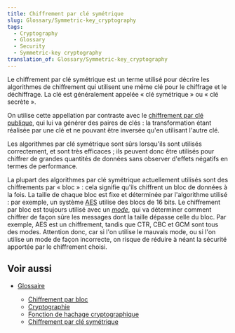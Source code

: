 ```yaml
---
title: Chiffrement par clé symétrique
slug: Glossary/Symmetric-key_cryptography
tags:
  - Cryptography
  - Glossary
  - Security
  - Symmetric-key cryptography
translation_of: Glossary/Symmetric-key_cryptography
---
```


Le chiffrement par clé symétrique est un terme utilisé pour décrire les algorithmes de chiffrement qui utilisent une même clé pour le chiffrage et le déchiffrage. La clé est généralement appelée « clé symétrique » ou « clé secrète ».

On utilise cette appellation par contraste avec le [chiffrement par clé publique](/fr/docs/Glossary/Public-key_cryptography), qui lui va générer des paires de clés : la transformation étant réalisée par une clé et ne pouvant être inversée qu'en utilisant l'autre clé.

Les algorithmes par clé symétrique sont sûrs lorsqu'ils sont utilisés correctement, et sont très efficaces ; ils peuvent donc être utilisés pour chiffrer de grandes quantités de données sans observer d'effets négatifs en termes de performance.

La plupart des algorithmes par clé symétrique actuellement utilisés sont des chiffrements par « bloc » : cela signifie qu'ils chiffrent un bloc de données à la fois. La taille de chaque bloc est fixe et déterminée par l'algorithme utilisé : par exemple, un système [AES](/fr/docs/Glossary/AES) utilise des blocs de 16 bits. Le chiffrement par bloc est toujours utilisé avec un _[mode](/fr/docs/Glossary/Block_cipher_mode_of_operation)_, qui va déterminer comment chiffrer de façon sûre les messages dont la taille dépasse celle du bloc. Par exemple, AES est un chiffrement, tandis que CTR, CBC et GCM sont tous des modes. Attention donc, car si l'on utilise le mauvais mode, ou si l'on utilise un mode de façon incorrecte, on risque de réduire à néant la sécurité apportée par le chiffrement choisi.

## Voir aussi

- [Glossaire](/fr/docs/Glossary)

  - [Chiffrement par bloc](/fr/docs/Glossary/Block_cipher_mode_of_operation)
  - [Cryptographie](/fr/docs/Glossary/Cryptography)
  - [Fonction de hachage cryptographique](/fr/docs/Glossary/Cryptographic_hash_function)
  - [Chiffrement par clé symétrique](/fr/docs/Glossary/Symmetric-key_cryptography)
